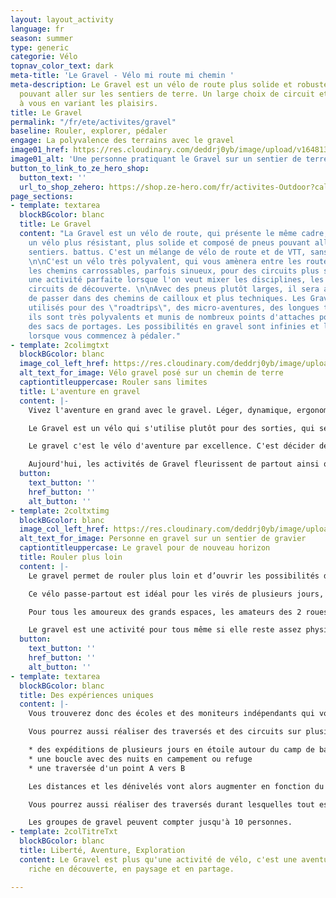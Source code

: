 ```yaml
---
layout: layout_activity
language: fr
season: summer
type: generic
categorie: Vélo
topnav_color_text: dark
meta-title: 'Le Gravel - Vélo mi route mi chemin '
meta-description: Le Gravel est un vélo de route plus solide et robuste avec des pneus
  pouvant aller sur les sentiers de terre. Un large choix de circuit et de trace s'offre
  à vous en variant les plaisirs.
title: Le Gravel
permalink: "/fr/ete/activites/gravel"
baseline: Rouler, explorer, pédaler
engage: La polyvalence des terrains avec le gravel
image01_href: https://res.cloudinary.com/deddrj0yb/image/upload/v1648136414/website/summer/dmitrii-vaccinium-ZipFYg_VLv4-unsplash.jpg
image01_alt: 'Une personne pratiquant le Gravel sur un sentier de terre battu '
button_to_link_to_ze_hero_shop:
  button_text: ''
  url_to_shop_zehero: https://shop.ze-hero.com/fr/activites-Outdoor?calessonstype=all&catypegenderlistsummer=all&calessonsactivitytype=all&start-date=
page_sections:
- template: textarea
  blockBGcolor: blanc
  title: Le Gravel
  content: "La Gravel est un vélo de route, qui présente le même cadre, mais c'est
    un vélo plus résistant, plus solide et composé de pneus pouvant aller hors des
    sentiers. battus. C'est un mélange de vélo de route et de VTT, sans suspension.
    \n\nC'est un vélo très polyvalent, qui vous amènera entre les routes de cols et
    les chemins carrossables, parfois sinueux, pour des circuits plus sauvages. C'est
    une activité parfaite lorsque l'on veut mixer les disciplines, les terrains, les
    circuits de découverte. \n\nAvec des pneus plutôt larges, il sera alors plus facile
    de passer dans des chemins de cailloux et plus techniques. Les Gravels sont beaucoup
    utilisés pour des \"roadtrips\", des micro-aventures, des longues traversées car
    ils sont très polyvalents et munis de nombreux points d'attaches pour y installer
    des sacs de portages. Les possibilités en gravel sont infinies et l'aventure débute
    lorsque vous commencez à pédaler."
- template: 2colimgtxt
  blockBGcolor: blanc
  image_col_left_href: https://res.cloudinary.com/deddrj0yb/image/upload/v1648136860/website/summer/dmitrii-vaccinium-GeUnKMAfX6s-unsplash.jpg
  alt_text_for_image: Vélo gravel posé sur un chemin de terre
  captiontitleuppercase: Rouler sans limites
  title: L'aventure en gravel
  content: |-
    Vivez l'aventure en grand avec le gravel. Léger, dynamique, ergonomique, mais également solide et robuste, vous pourrez autant profiter des routes de cols que des chemins 4x4 en forêt ou en montagne. Sa position est celle d'un vélo de route afin de garder un maximum de vitesse, mais sa géométrie le rendra toujours efficace dans les terrains accidentés.

    Le Gravel est un vélo qui s'utilise plutôt pour des sorties, qui seront variées, avec des bosses, mais également plutôt longues. À la différence d'un VTC, le gravel sera beaucoup plus sportif et rapide.

    Le gravel c'est le vélo d'aventure par excellence. C'est décider de s'éloigner de la route et de prendre un petit chemin de cailloux, de terre et d'explorer de nouveau horizon. C'est pouvoir quitter les routes et les voitures qui vous rasent afin d'être plus à l'écart, libre, dans une nature plus préservée.

    Aujourd'hui, les activités de Gravel fleurissent de partout ainsi que les compétitions. Vous trouverez alors des courses de 60km à 400km sur plusieurs jours avec beaucoup de dénivelés. Des parcours de traversée, ainsi que le bikepacking à gravel sont de plus en plus nombreux.
  button:
    text_button: ''
    href_button: ''
    alt_button: ''
- template: 2coltxtimg
  blockBGcolor: blanc
  image_col_left_href: https://res.cloudinary.com/deddrj0yb/image/upload/v1648193860/website/summer/dmitrii-vaccinium-YEsccJQ8tpk-unsplash.jpg
  alt_text_for_image: Personne en gravel sur un sentier de gravier
  captiontitleuppercase: Le gravel pour de nouveau horizon
  title: Rouler plus loin
  content: |-
    Le gravel permet de rouler plus loin et d’ouvrir les possibilités d’itinéraires. Il vous permet alors de réaliser des aventures incroyables en partant en bikepacking. Sacoches sur le vélo, à vous les micro-aventures, entre les cols mythiques, les sentiers rocailleux, vous serez livre de choisir où aller.

    Ce vélo passe-partout est idéal pour les virés de plusieurs jours, pour des itinéraires variés afin d’emprunter tous types de chemins, de visiter des lieux où à vélo de route vous n’aurez pu passer. C’est un moyen idéal de voyager à vélo car il vous permet de bivouaquer en nature.

    Pour tous les amoureux des grands espaces, les amateurs des 2 roues, les sportifs acharnés, ceux à la recherche d'aventures et de découverte, le gravel sera l'activité parfaite.

    Le gravel est une activité pour tous même si elle reste assez physique et parfois technique. Bien sûr cela variera en fonction du nombre de kilomètres, des difficultés du parcours et du dénivelé.
  button:
    text_button: ''
    href_button: ''
    alt_button: ''
- template: textarea
  blockBGcolor: blanc
  title: Des expériences uniques
  content: |-
    Vous trouverez donc des écoles et des moniteurs indépendants qui vont proposer des sorties, des initiations à gravel. Vous pourrez partir pour quelques heures ou à la journée pour des parcours en fonction de votre niveau et de vos envies.

    Vous pourrez aussi réaliser des traversés et des circuits sur plusieurs jours. Avec Gravel'up, vous pourrez découvrir différentes expériences :

    * des expéditions de plusieurs jours en étoile autour du camp de base
    * une boucle avec des nuits en campement ou refuge
    * une traversée d'un point A vers B

    Les distances et les dénivelés vont alors augmenter en fonction du choix des expériences. L'engagement physique sera alors plus élevé et une préparation physique sera à faire en amont.

    Vous pourrez aussi réaliser des traversés durant lesquelles tout est pris en charge (hébergement / ravitaillement / repas...). Différentes destinations s'offrent à vous : la Corse, l'Aveyron, les Vosges.

    Les groupes de gravel peuvent compter jusqu'à 10 personnes.
- template: 2colTitreTxt
  blockBGcolor: blanc
  title: Liberté, Aventure, Exploration
  content: Le Gravel est plus qu'une activité de vélo, c'est une aventure, une expérience
    riche en découverte, en paysage et en partage.

---
```

